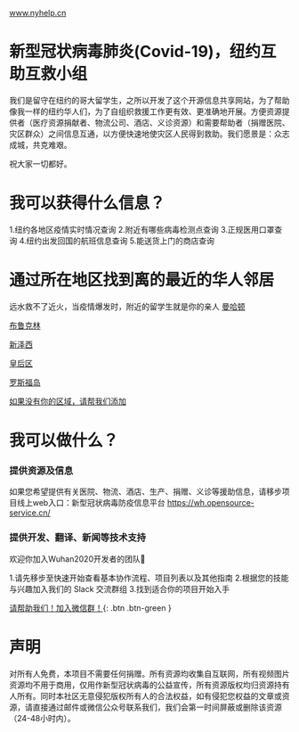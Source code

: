 www.nyhelp.cn

# 新型冠状病毒肺炎(Covid-19)，纽约互助互救小组
我们是留守在纽约的哥大留学生，之所以开发了这个开源信息共享网站，为了帮助像我一样的纽约华人们，为了自组织救援工作更有效、更准确地开展。方便资源提供者（医疗资源捐献者、物流公司、酒店、义诊资源）和需要帮助者（捐赠医院、灾区群众）之间信息互通，以方便快速地使灾区人民得到救助。我们愿景是：众志成城，共克难艰。

祝大家一切都好。

# 我可以获得什么信息？
1.纽约各地区疫情实时情况查询
2.附近有哪些病毒检测点查询
3.正规医用口罩查询
4.纽约出发回国的航班信息查询
5.能送货上门的商店查询

# 通过所在地区找到离的最近的华人邻居
远水救不了近火，当疫情爆发时，附近的留学生就是你的亲人
[曼哈顿](usa/california/bayarea/bayarea.html)

[布鲁克林](usa/washington/seattle/seattle.html)

[新泽西](usa/washington/seattle/seattle.html)

[皇后区](usa/washington/seattle/seattle.html)

[罗斯福岛](usa/washington/seattle/seattle.html)

[如果没有你的区域，请帮我们添加](https://www.facebook.com/groups/coronawhatnow/)

# 我可以做什么？
### 提供资源及信息
如果您希望提供有关医院、物流、酒店、生产、捐赠、义诊等援助信息，请移步项目线上web入口：新型冠状病毒防疫信息平台 https://wh.opensource-service.cn/

### 提供开发、翻译、新闻等技术支持
欢迎你加入Wuhan2020开发者的团队👏

1.请先移步至快速开始查看基本协作流程、项目列表以及其他指南
2.根据您的技能与兴趣加入我们的 Slack 交流群组
3.找到适合你的项目开始入手

[请帮助我们！加入微信群！](https://www.facebook.com/groups/coronawhatnow/){: .btn .btn-green }

# 声明
对所有人免费，本项目不需要任何捐赠。所有资源均收集自互联网，所有视频图片资源均不用于商用，仅用作新型冠状病毒的公益宣传，所有资源版权均归资源持有人所有。同时本社区无意侵犯版权所有人的合法权益，如有侵犯您权益的文章或资源，请直接通过邮件或微信公众号联系我们，我们会第一时间屏蔽或删除该资源（24-48小时内）。